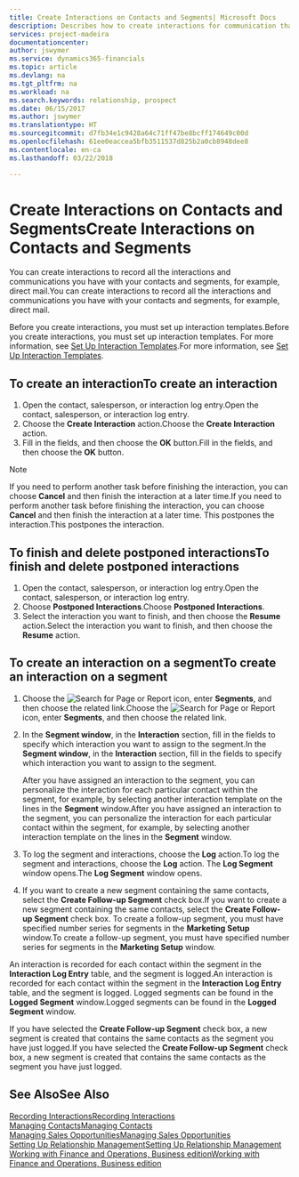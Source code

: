 ```yaml
---
title: Create Interactions on Contacts and Segments| Microsoft Docs
description: Describes how to create interactions for communication that you have with your contacts and segments in Finance and Operations, Business edition, for example, direct mail.
services: project-madeira
documentationcenter: 
author: jswymer
ms.service: dynamics365-financials
ms.topic: article
ms.devlang: na
ms.tgt_pltfrm: na
ms.workload: na
ms.search.keywords: relationship, prospect
ms.date: 06/15/2017
ms.author: jswymer
ms.translationtype: HT
ms.sourcegitcommit: d7fb34e1c9428a64c71ff47be8bcff174649c00d
ms.openlocfilehash: 61ee0eaccea5bfb3511537d825b2a0cb8948dee8
ms.contentlocale: en-ca
ms.lasthandoff: 03/22/2018

---
```

# <a name="create-interactions-on-contacts-and-segments"></a><span data-ttu-id="017ee-103">Create Interactions on Contacts and Segments</span><span class="sxs-lookup"><span data-stu-id="017ee-103">Create Interactions on Contacts and Segments</span></span>
<span data-ttu-id="017ee-104">You can create interactions to record all the interactions and communications you have with your contacts and segments, for example, direct mail.</span><span class="sxs-lookup"><span data-stu-id="017ee-104">You can create interactions to record all the interactions and communications you have with your contacts and segments, for example, direct mail.</span></span>

<span data-ttu-id="017ee-105">Before you create interactions, you must set up interaction templates.</span><span class="sxs-lookup"><span data-stu-id="017ee-105">Before you create interactions, you must set up interaction templates.</span></span> <span data-ttu-id="017ee-106">For more information, see  [Set Up Interaction Templates](marketing-interactions.md).</span><span class="sxs-lookup"><span data-stu-id="017ee-106">For more information, see  [Set Up Interaction Templates](marketing-interactions.md).</span></span>

## <a name="to-create-an-interaction"></a><span data-ttu-id="017ee-107">To create an interaction</span><span class="sxs-lookup"><span data-stu-id="017ee-107">To create an interaction</span></span>
1. <span data-ttu-id="017ee-108">Open the contact, salesperson, or interaction log entry.</span><span class="sxs-lookup"><span data-stu-id="017ee-108">Open the contact, salesperson, or interaction log entry.</span></span>
2. <span data-ttu-id="017ee-109">Choose the **Create Interaction** action.</span><span class="sxs-lookup"><span data-stu-id="017ee-109">Choose the **Create Interaction** action.</span></span>
3. <span data-ttu-id="017ee-110">Fill in the fields, and then choose the **OK** button.</span><span class="sxs-lookup"><span data-stu-id="017ee-110">Fill in the fields, and then choose the **OK** button.</span></span>

> [!NOTE]  
>   <span data-ttu-id="017ee-111">If you need to perform another task before finishing the interaction, you can choose **Cancel** and then finish the interaction at a later time.</span><span class="sxs-lookup"><span data-stu-id="017ee-111">If you need to perform another task before finishing the interaction, you can choose **Cancel** and then finish the interaction at a later time.</span></span> <span data-ttu-id="017ee-112">This postpones the interaction.</span><span class="sxs-lookup"><span data-stu-id="017ee-112">This postpones the interaction.</span></span>

## <a name="to-finish-and-delete-postponed-interactions"></a><span data-ttu-id="017ee-113">To finish and delete postponed interactions</span><span class="sxs-lookup"><span data-stu-id="017ee-113">To finish and delete postponed interactions</span></span>
1. <span data-ttu-id="017ee-114">Open the contact, salesperson, or interaction log entry.</span><span class="sxs-lookup"><span data-stu-id="017ee-114">Open the contact, salesperson, or interaction log entry.</span></span>
2. <span data-ttu-id="017ee-115">Choose **Postponed Interactions**.</span><span class="sxs-lookup"><span data-stu-id="017ee-115">Choose **Postponed Interactions**.</span></span>
3. <span data-ttu-id="017ee-116">Select the interaction you want to finish, and then choose the **Resume** action.</span><span class="sxs-lookup"><span data-stu-id="017ee-116">Select the interaction you want to finish, and then choose the **Resume** action.</span></span>

## <a name="to-create-an-interaction-on-a-segment"></a><span data-ttu-id="017ee-117">To create an interaction on a segment</span><span class="sxs-lookup"><span data-stu-id="017ee-117">To create an interaction on a segment</span></span>
1. <span data-ttu-id="017ee-118">Choose the ![Search for Page or Report](media/ui-search/search_small.png "Search for Page or Report icon") icon, enter **Segments**, and then choose the related link.</span><span class="sxs-lookup"><span data-stu-id="017ee-118">Choose the ![Search for Page or Report](media/ui-search/search_small.png "Search for Page or Report icon") icon, enter **Segments**, and then choose the related link.</span></span>
2. <span data-ttu-id="017ee-119">In the **Segment window**, in the **Interaction** section, fill in the fields to specify which interaction you want to assign to the segment.</span><span class="sxs-lookup"><span data-stu-id="017ee-119">In the **Segment window**, in the **Interaction** section, fill in the fields to specify which interaction you want to assign to the segment.</span></span>

    <span data-ttu-id="017ee-120">After you have assigned an interaction to the segment, you can personalize the interaction for each particular contact within the segment, for example, by selecting another interaction template on the lines in the **Segment** window.</span><span class="sxs-lookup"><span data-stu-id="017ee-120">After you have assigned an interaction to the segment, you can personalize the interaction for each particular contact within the segment, for example, by selecting another interaction template on the lines in the **Segment** window.</span></span>  
3. <span data-ttu-id="017ee-121">To log the segment and interactions, choose the **Log** action.</span><span class="sxs-lookup"><span data-stu-id="017ee-121">To log the segment and interactions, choose the **Log** action.</span></span> <span data-ttu-id="017ee-122">The **Log Segment** window opens.</span><span class="sxs-lookup"><span data-stu-id="017ee-122">The **Log Segment** window opens.</span></span>
4. <span data-ttu-id="017ee-123">If you want to create a new segment containing the same contacts, select the **Create Follow-up Segment** check box.</span><span class="sxs-lookup"><span data-stu-id="017ee-123">If you want to create a new segment containing the same contacts, select the **Create Follow-up Segment** check box.</span></span> <span data-ttu-id="017ee-124">To create a follow-up segment, you must have specified number series for segments in the **Marketing Setup** window.</span><span class="sxs-lookup"><span data-stu-id="017ee-124">To create a follow-up segment, you must have specified number series for segments in the **Marketing Setup** window.</span></span>

<span data-ttu-id="017ee-125">An interaction is recorded for each contact within the segment in the **Interaction Log Entry** table, and the segment is logged.</span><span class="sxs-lookup"><span data-stu-id="017ee-125">An interaction is recorded for each contact within the segment in the **Interaction Log Entry** table, and the segment is logged.</span></span> <span data-ttu-id="017ee-126">Logged segments can be found in the **Logged Segment** window.</span><span class="sxs-lookup"><span data-stu-id="017ee-126">Logged segments can be found in the **Logged Segment** window.</span></span>

<span data-ttu-id="017ee-127">If you have selected the **Create Follow-up Segment** check box, a new segment is created that contains the same contacts as the segment you have just logged.</span><span class="sxs-lookup"><span data-stu-id="017ee-127">If you have selected the **Create Follow-up Segment** check box, a new segment is created that contains the same contacts as the segment you have just logged.</span></span>

## <a name="see-also"></a><span data-ttu-id="017ee-128">See Also</span><span class="sxs-lookup"><span data-stu-id="017ee-128">See Also</span></span>
[<span data-ttu-id="017ee-129">Recording Interactions</span><span class="sxs-lookup"><span data-stu-id="017ee-129">Recording Interactions</span></span>](marketing-interactions.md)  
[<span data-ttu-id="017ee-130">Managing Contacts</span><span class="sxs-lookup"><span data-stu-id="017ee-130">Managing Contacts</span></span>](marketing-contacts.md)  
[<span data-ttu-id="017ee-131">Managing Sales Opportunities</span><span class="sxs-lookup"><span data-stu-id="017ee-131">Managing Sales Opportunities</span></span>](marketing-manage-sales-opportunities.md)  
[<span data-ttu-id="017ee-132">Setting Up Relationship Management</span><span class="sxs-lookup"><span data-stu-id="017ee-132">Setting Up Relationship Management</span></span>](marketing-setup-marketing.md)  
[<span data-ttu-id="017ee-133">Working with Finance and Operations, Business edition</span><span class="sxs-lookup"><span data-stu-id="017ee-133">Working with Finance and Operations, Business edition</span></span>](ui-work-product.md)


